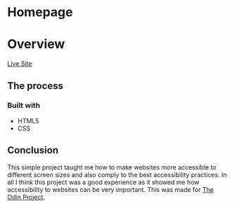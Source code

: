 # Homepage

# Overview

[Live Site](https://purpleboxe.github.io/Homepage/)

## The process

### Built with

- HTML5
- CSS

## Conclusion

This simple project taught me how to make websites more accessible to different screen sizes and also comply to the best accessibility practices. In all I think this project was a good experience as it showed me how accessibility to websites can be very important. This was made for [The Odin Project](https://www.theodinproject.com/lessons/node-path-advanced-html-and-css-homepage#solutions).
